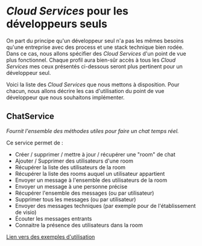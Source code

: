 # _Cloud Services_ pour les développeurs seuls

On part du principe qu'un développeur seul n'a pas les mêmes besoins qu'une entreprise avec des process et une stack technique bien rodée. Dans ce cas, nous allons spécifier des _Cloud Services_ d'un point de vue plus fonctionnel. Chaque profil aura bien-sûr accès à tous les _Cloud Services_ mes ceux présentés ci-dessous seront plus pertinent pour un développeur seul.

Voici la liste des _Cloud Services_ que nous mettons à disposition. 
Pour chacun, nous allons décrire les cas d'utilisation du point de vue développeur que nous souhaitons implémenter.

## ChatService
_Fournit l'ensemble des méthodes utiles pour faire un chat temps réel._

Ce service permet de :
- Créer / supprimer / mettre à jour / récupérer une "room" de chat
- Ajouter / Supprimer des utilisateurs d'une room
- Récupérer la liste des utilisateurs de la room
- Récupérer la liste des rooms auquel un utilisateur appartient
- Envoyer un message à l'ensemble des utilisateurs de la room
- Envoyer un message à une personne précise
- Récupérer l'ensemble des messages (ou par utilisateur)
- Supprimer tous les messages (ou par utilisateur)
- Envoyer des messages techniques (par exemple pour de l'établissement de visio)
- Écouter les messages entrants
- Connaitre la présence des utilisateurs dans la room

[Lien vers des exemples d'utilisation](./utilisation-chat.md)